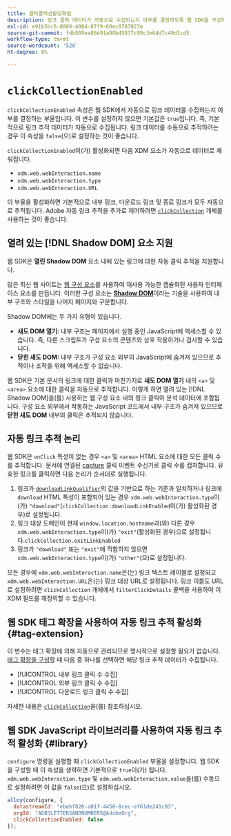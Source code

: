 ```yaml
---
title: 클릭콜렉션활성화됨
description: 링크 클릭 데이터가 자동으로 수집되는지 여부를 결정하도록 웹 SDK을 구성하는 방법을 알아봅니다.
exl-id: e91b5bc6-8880-4884-87f9-60ec8787027e
source-git-commit: fdb809ea86e91a98b45877c99c3e64d7c49d1cd5
workflow-type: tm+mt
source-wordcount: '528'
ht-degree: 0%

---
```


# `clickCollectionEnabled`

`clickCollectionEnabled` 속성은 웹 SDK에서 자동으로 링크 데이터를 수집하는지 여부를 결정하는 부울입니다. 이 변수를 설정하지 않으면 기본값은 `true`입니다. 즉, 기본적으로 링크 추적 데이터가 자동으로 수집됩니다. 링크 데이터를 수동으로 추적하려는 경우 이 속성을 `false`(으)로 설정하는 것이 좋습니다.

`clickCollectionEnabled`이(가) 활성화되면 다음 XDM 요소가 자동으로 데이터로 채워집니다.

* `xdm.web.webInteraction.name`
* `xdm.web.webInteraction.type`
* `xdm.web.webInteraction.URL`

이 부울을 활성화하면 기본적으로 내부 링크, 다운로드 링크 및 종료 링크가 모두 자동으로 추적됩니다. Adobe 자동 링크 추적을 추가로 제어하려면 [`clickCollection`](clickcollection.md) 개체를 사용하는 것이 좋습니다.

## 열려 있는 [!DNL Shadow DOM] 요소 지원

웹 SDK은 **열린 Shadow DOM** 요소 내에 있는 링크에 대한 자동 클릭 추적을 지원합니다.

많은 최신 웹 사이트는 [웹 구성 요소](https://developer.mozilla.org/en-US/docs/Web/Web_Components)를 사용하여 재사용 가능한 캡슐화된 사용자 인터페이스 요소를 만듭니다. 이러한 구성 요소는 [**Shadow DOM**](https://developer.mozilla.org/en-US/docs/Web/API/Web_components/Using_shadow_DOM)이라는 기술을 사용하여 내부 구조와 스타일을 나머지 페이지와 구분합니다.

Shadow DOM에는 두 가지 유형이 있습니다.

* **섀도 DOM 열기:** 내부 구조는 페이지에서 실행 중인 JavaScript에 액세스할 수 있습니다. 즉, 다른 스크립트가 구성 요소의 콘텐츠와 상호 작용하거나 검사할 수 있습니다.
* **닫힌 섀도 DOM:** 내부 구조가 구성 요소 외부의 JavaScript에 숨겨져 있으므로 추적이나 조작을 위해 액세스할 수 없습니다.

웹 SDK은 기본 문서의 링크에 대한 클릭과 마찬가지로 **섀도 DOM 열기** 내의 `<a>` 및 `<area>` 요소에 대한 클릭을 자동으로 추적합니다. 이렇게 하면 열려 있는 [!DNL Shadow DOM]을(를) 사용하는 웹 구성 요소 내의 링크 클릭이 분석 데이터에 포함됩니다. 구성 요소 외부에서 작동하는 JavaScript 코드에서 내부 구조가 숨겨져 있으므로 **닫힌 섀도 DOM** 내부의 클릭은 추적되지 않습니다.

## 자동 링크 추적 논리

웹 SDK은 `onClick` 특성이 없는 경우 `<a>` 및 `<area>` HTML 요소에 대한 모든 클릭 수를 추적합니다. 문서에 연결된 [capture](https://www.w3.org/TR/uievents/#capture-phase) 클릭 이벤트 수신기로 클릭 수를 캡처합니다. 유효한 링크를 클릭하면 다음 논리가 순서대로 실행됩니다.

1. 링크가 [`downloadLinkQualifier`](downloadlinkqualifier.md)의 값을 기반으로 하는 기준과 일치하거나 링크에 `download` HTML 특성이 포함되어 있는 경우 `xdm.web.webInteraction.type`이(가) `"download"`(`clickCollection.downloadLinkEnabled`이(가) 활성화된 경우)로 설정됩니다.
1. 링크 대상 도메인이 현재 `window.location.hostname`과(와) 다른 경우 `xdm.web.webInteraction.type`이(가) `"exit"`(활성화된 경우)으로 설정됩니다.`clickCollection.exitLinkEnabled`
1. 링크가 `"download"` 또는 `"exit"`에 적합하지 않으면 `xdm.web.webInteraction.type`이(가) `"other"`(으)로 설정됩니다.

모든 경우에 `xdm.web.webInteraction.name`은(는) 링크 텍스트 레이블로 설정되고 `xdm.web.webInteraction.URL`은(는) 링크 대상 URL로 설정됩니다. 링크 이름도 URL로 설정하려면 `clickCollection` 개체에서 `filterClickDetails` 콜백을 사용하여 이 XDM 필드를 재정의할 수 있습니다.

## 웹 SDK 태그 확장을 사용하여 자동 링크 추적 활성화 {#tag-extension}

이 변수는 태그 확장에 의해 자동으로 관리되므로 명시적으로 설정할 필요가 없습니다. [태그 확장을 구성](/help/tags/extensions/client/web-sdk/web-sdk-extension-configuration.md)할 때 다음 중 하나를 선택하면 해당 링크 추적 데이터가 수집됩니다.

* [!UICONTROL 내부 링크 클릭 수 수집]
* [!UICONTROL 외부 링크 클릭 수 수집]
* [!UICONTROL 다운로드 링크 클릭 수 수집]

자세한 내용은 [`clickCollection`](clickcollection.md)을(를) 참조하십시오.

## 웹 SDK JavaScript 라이브러리를 사용하여 자동 링크 추적 활성화 {#library}

`configure` 명령을 실행할 때 `clickCollectionEnabled` 부울을 설정합니다. 웹 SDK을 구성할 때 이 속성을 생략하면 기본적으로 `true`이(가) 됩니다. `xdm.web.webInteraction.type` 및 `xdm.web.webInteraction.value`을(를) 수동으로 설정하려면 이 값을 `false`(으)로 설정하십시오.

```js
alloy(configure, {
  datastreamId: "ebebf826-a01f-4458-8cec-ef61de241c93",
  orgId: "ADB3LETTERSANDNUMBERS@AdobeOrg",
  clickCollectionEnabled: false
});
```
